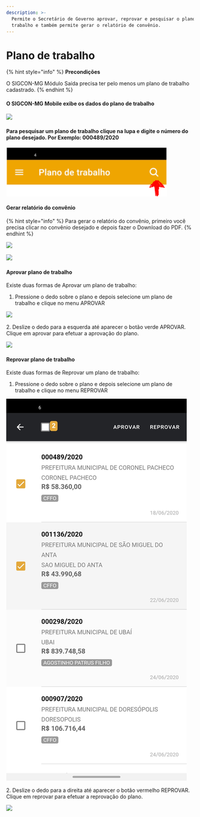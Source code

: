 ```yaml
---
description: >-
  Permite o Secretário de Governo aprovar, reprovar e pesquisar o plano de
  trabalho e também permite gerar o relatório de convênio.
---
```


# Plano de trabalho

{% hint style="info" %}
**Precondições**

O SIGCON-MG Módulo Saída precisa ter pelo menos um plano de trabalho cadastrado.
{% endhint %}

#### O SIGCON-MG Mobile exibe os dados do plano de trabalho

![](../.gitbook/assets/Screenshot\_20210427-093934\_Sigcon.jpg)

#### Para pesquisar um plano de trabalho clique na lupa e digite o número do plano desejado. Por Exemplo: 000489/2020

![](<../.gitbook/assets/image (177).png>)

#### Gerar relatório do convênio

{% hint style="info" %}
Para gerar o relatório do convênio, primeiro você precisa clicar no convênio desejado e depois fazer o Download do PDF.
{% endhint %}

![](../.gitbook/assets/Screenshot\_20210427-094031\_Sigcon.jpg)

![](<../.gitbook/assets/Screenshot\_20210427-094048\_Write on PDF.jpg>)

#### Aprovar plano de trabalho

Existe duas formas de Aprovar um plano de trabalho:

1. Pressione o dedo sobre o plano e depois selecione um plano de trabalho e clique no menu APROVAR

![](../.gitbook/assets/Screenshot\_20210427-134739\_Sigcon.jpg)

2\. Deslize o dedo para a esquerda até aparecer o botão verde APROVAR. Clique em aprovar para efetuar a aprovação do plano.

![](../.gitbook/assets/Screenshot\_20210427-094004\_Sigcon.jpg)

#### Reprovar plano de trabalho

Existe duas formas de Reprovar um plano de trabalho:

1. Pressione o dedo sobre o plano e depois selecione um plano de trabalho e clique no menu REPROVAR

![](<../.gitbook/assets/image (173).png>)

2\. Deslize o dedo para a direita até aparecer o botão vermelho REPROVAR. Clique em reprovar para efetuar a reprovação do plano.

![](../.gitbook/assets/Screenshot\_20210427-093924\_Sigcon.jpg)
